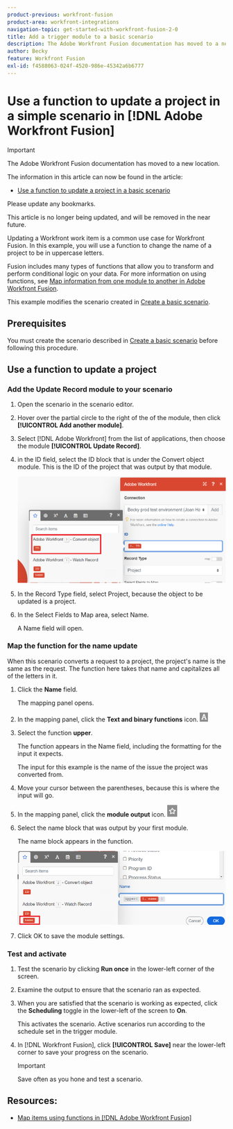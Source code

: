 ```yaml
---
product-previous: workfront-fusion
product-area: workfront-integrations
navigation-topic: get-started-with-workfront-fusion-2-0
title: Add a trigger module to a basic scenario
description: The Adobe Workfront Fusion documentation has moved to a new location. This article has been deprecated, but contains a link to the new article that covers this functionality.
author: Becky
feature: Workfront Fusion
exl-id: f4588063-024f-4520-986e-45342a6b6777
---
```

# Use a function to update a project in a simple scenario  in [!DNL Adobe Workfront Fusion]

>[!IMPORTANT]
>
>The Adobe Workfront Fusion documentation has moved to a new location. 
>
>The information in this article can now be found in the article:
>
>* [Use a function to update a project in a basic scenario](https://experienceleague.adobe.com/docs/workfront-fusion/using/build-practice-scenarios/use-function-to-build-practice-scenario.html)
>
>Please update any bookmarks.
>
>This article is no longer being updated, and will be removed in the near future.

Updating a Workfront work item is a common use case for Workfront Fusion. In this example, you will use a function to change the name of a project to be in uppercase letters.

Fusion includes many types of functions that allow you to transform and perform conditional logic on your data. For more information on using functions, see [Map information from one module to another in Adobe Workfront Fusion](/help/quicksilver/workfront-fusion/mapping/map-information-between-modules.md).

This example modifies the scenario created in [Create a basic scenario](/help/quicksilver/workfront-fusion/get-started/build-practice-scenarios/create-simple-scenario.md).

## Prerequisites

You must create the scenario described in [Create a basic scenario](/help/quicksilver/workfront-fusion/get-started/build-practice-scenarios/create-simple-scenario.md) before following this procedure.

## Use a function to update a project

### Add the Update Record module to your scenario

1. Open the scenario in the scenario editor.
1. Hover over the partial circle to the right of the of the module, then click **[!UICONTROL Add another module]**. 
1. Select [!DNL Adobe Workfront] from the list of applications, then choose the module **[!UICONTROL Update Record]**.
1. in the ID field, select the ID block that is under the Convert object module. This is the ID of the project that was output by that module. 

   ![ID from Convert object](assets/id-convert-object.png)

1. In the Record Type field, select Project, because the object to be updated is a project.
1. In the Select Fields to Map area, select Name. 

    A Name field will open.

### Map the function for the name update

When this scenario converts a request to a project, the project's name is the same as the request. The function here takes that name and capitalizes all of the letters in it. 

1. Click the **Name** field. 

   The mapping panel opens.
1. In the mapping panel, click the **Text and binary functions** icon. ![Text functions icon](/help/quicksilver/workfront-fusion/functions/assets/toolbar-icon-text&binary-functions.png)
1. Select the function **upper**.

   The function appears in the Name field, including the formatting for the input it expects.

   The input for this example is the name of the issue the project was converted from.

1. Move your cursor between the parentheses, because this is where the input will go.
1. In the mapping panel, click the **module output** icon. ![Module output icon](/help/quicksilver/workfront-fusion/functions/assets/toolbar-icon-functions-you-map-from-other-modules.png) 
1. Select the name block that was output by your first module.

   The name block appears in the function.

   ![Name block in function](assets/map-name.png)

1. Click OK to save the module settings.

### Test and activate

1. Test the scenario by clicking **Run once** in the lower-left corner of the screen.
1. Examine the output to ensure that the scenario ran as expected.
1. When you are satisfied that the scenario is working as expected, click the **Scheduling** toggle in the lower-left of the screen to **On**.

   This activates the scenario. Active scenarios run according to the schedule set in the trigger module.
1. In [!DNL Workfront Fusion], click **[!UICONTROL Save]** near the lower-left corner to save your progress on the scenario.

   >[!IMPORTANT]
   >
   >Save often as you hone and test a scenario.

## Resources:

* [Map items using functions in [!DNL Adobe Workfront Fusion]](/help/quicksilver/workfront-fusion/mapping/map-information-between-modules.md)

